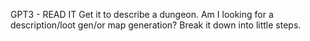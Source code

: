 GPT3 - READ IT Get it to describe a dungeon. Am I looking for a description/loot gen/or map generation? Break it down into little steps.